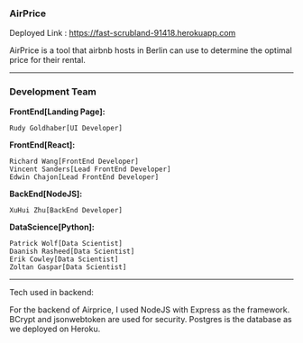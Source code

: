 ### AirPrice
Deployed Link : https://fast-scrubland-91418.herokuapp.com

AirPrice is a tool that airbnb hosts in Berlin can use to determine the optimal price for their rental. 

---

### Development Team

**FrontEnd[Landing Page]:**

	Rudy Goldhaber[UI Developer]
	

**FrontEnd[React]:**

	Richard Wang[FrontEnd Developer]
	Vincent Sanders[Lead FrontEnd Developer]
	Edwin Chajon[Lead FrontEnd Developer]
	

**BackEnd[NodeJS]:**

	XuHui Zhu[BackEnd Developer]
	
	
**DataScience[Python]:**

	Patrick Wolf[Data Scientist]
	Daanish Rasheed[Data Scientist]
	Erik Cowley[Data Scientist]
	Zoltan Gaspar[Data Scientist]
	
---
Tech used in backend: 

For the backend of Airprice, I used NodeJS with Express as the framework. BCrypt and jsonwebtoken are used for security. Postgres is the database as we deployed on Heroku.
